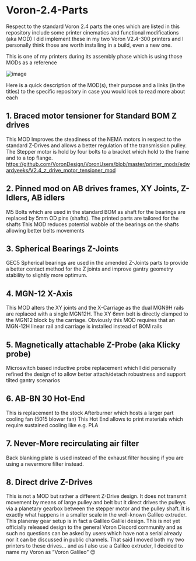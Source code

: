 # Voron-2.4-Parts

Respect to the standard Voron 2.4 parts the ones which are listed in this repository include some printer cinematics and functional modifications (aka MOD)
I did implement these in my two Voron V2.4-300 printers and I personally think those are worth installing in a build, even a new one.

This is one of my printers during its assembly phase which is using those MODs as a reference

![image](https://user-images.githubusercontent.com/76037248/139673867-772d6020-2921-4a36-a244-ae9941130e27.png)

Here is a quick description of the MOD(s), their purpose and a links (in the titles) to the specific repository in case you would look to read more about each

## 1. Braced motor tensioner for Standard BOM Z drives
This MOD Improves the steadiness of the NEMA motors in respect to the standard Z-Drives and allows a better regulation of the transmission pulley.
The Stepper motor is hold by four bolts to a bracket which hold to the frame and to a top flange.
https://github.com/VoronDesign/VoronUsers/blob/master/printer_mods/edwardyeeks/V2.4_z_drive_motor_tensioner_mod

## 2. Pinned mod on AB drives frames, XY Joints, Z-Idlers, AB idlers
M5 Bolts which are used in the standard BOM as shaft for the bearings are replaced by 5mm OD pins (shafts). The printed parts are tailored for the shafts
This MOD reduces potential wabble of the bearings on the shafts allowing better belts movements

## 3. Spherical Bearings Z-Joints
GEC5 Spherical bearings are used in the amended Z-Joints parts to provide a better contact method for the Z joints and improve gantry geometry stability to slightly more optimum.

## 4. MGN-12 X-Axis
This MOD alters the XY joints and the X-Carriage as the dual MGN9H rails are replaced with a single MGN12H. The XY 6mm belt is directly clamped to the MGN12 block by the carriage.
Obviously this MOD requires that an MGN-12H linear rail and carriage is installed instead of BOM rails

## 5. Magnetically attachable Z-Probe (aka Klicky probe)
Microswitch based inductive probe replacement which I did personally refined the design of to allow better attach/detach robustness and support tilted gantry scenarios

## 6. AB-BN 30 Hot-End
This is replacement to the stock Afterburner which hosts a larger part cooling fan (5015 blower fan)
This Hot End allows to print materials which require sustained cooling like e.g. PLA 

## 7. Never-More recirculating air filter
Back blanking plate is used instead of the exhaust filter housing if you are using a nevermore filter instead.

## 8. Direct drive Z-Drives
This is not a MOD but rather a different Z-Drive design. It does not transmit movement by means of large pulley and belt but it direct drives the pulleys via a planetary gearbox between the stepper motor and the pulley shaft. It is exactly what happens in a smaller scale in the well-known Galileo extruder. This planeray gear setup is in fact a Galileo Galilei design.
This is not yet officially released design to the general Voron Discord community and as such no questions can be asked by users which have not a serial already nor it can be discussed in public channels. That said I moved both my two printers to these drives… and as I also use a Galileo extruder, I decided to name my Voron as “Voron Galileo” 😊


